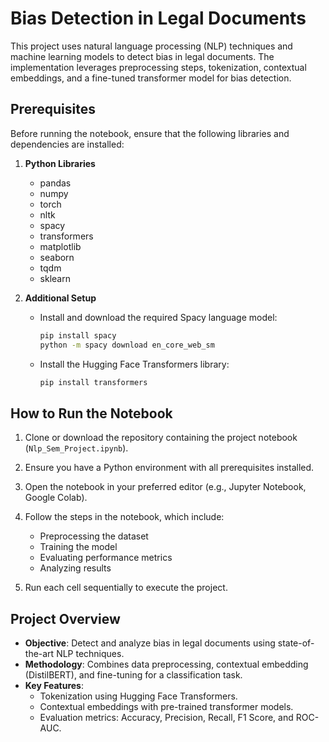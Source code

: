 
# Bias Detection in Legal Documents


This project uses natural language processing (NLP) techniques and machine learning models to detect bias in legal documents. The implementation leverages preprocessing steps, tokenization, contextual embeddings, and a fine-tuned transformer model for bias detection.

## Prerequisites

Before running the notebook, ensure that the following libraries and dependencies are installed:

1. **Python Libraries**
   - pandas
   - numpy
   - torch
   - nltk
   - spacy
   - transformers
   - matplotlib
   - seaborn
   - tqdm
   - sklearn

2. **Additional Setup**
   - Install and download the required Spacy language model:
     ```bash
     pip install spacy
     python -m spacy download en_core_web_sm
     ```
   - Install the Hugging Face Transformers library:
     ```bash
     pip install transformers
     ```

## How to Run the Notebook

1. Clone or download the repository containing the project notebook (`Nlp_Sem_Project.ipynb`).
2. Ensure you have a Python environment with all prerequisites installed.
3. Open the notebook in your preferred editor (e.g., Jupyter Notebook, Google Colab).
4. Follow the steps in the notebook, which include:
   - Preprocessing the dataset
   - Training the model
   - Evaluating performance metrics
   - Analyzing results

5. Run each cell sequentially to execute the project.

## Project Overview

- **Objective**: Detect and analyze bias in legal documents using state-of-the-art NLP techniques.
- **Methodology**: Combines data preprocessing, contextual embedding (DistilBERT), and fine-tuning for a classification task.
- **Key Features**:
  - Tokenization using Hugging Face Transformers.
  - Contextual embeddings with pre-trained transformer  models.
  - Evaluation metrics: Accuracy, Precision, Recall, F1 Score, and ROC-AUC.
